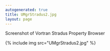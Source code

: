 ```yaml
---
autogenerated: true
title: UMgrStradus2.jpg
layout: page
---
```


Screenshot of Vortran Stradus Property Browser

{% include img src="UMgrStradus2.jpg" %}

